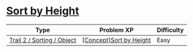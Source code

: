 # [Sort by Height](https://www.codetree.ai/trails/complete/curated-cards/intro-sort-by-height)

|Type|Problem XP|Difficulty|
|---|---|---|
|[Trail 2 / Sorting / Object](https://www.codetree.ai/trail-info/novice-mid/)|[[Concept]Sort by Height](https://www.codetree.ai/trails/complete/curated-cards/intro-sort-by-height/)|Easy|

